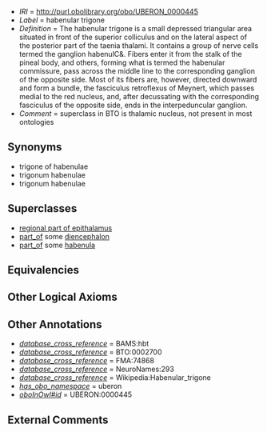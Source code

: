  * *IRI* = http://purl.obolibrary.org/obo/UBERON_0000445
 * *Label* = habenular trigone
 * *Definition* = The habenular trigone is a small depressed triangular area situated in front of the superior colliculus and on the lateral aspect of the posterior part of the taenia thalami. It contains a group of nerve cells termed the ganglion habenulC&. Fibers enter it from the stalk of the pineal body, and others, forming what is termed the habenular commissure, pass across the middle line to the corresponding ganglion of the opposite side. Most of its fibers are, however, directed downward and form a bundle, the fasciculus retroflexus of Meynert, which passes medial to the red nucleus, and, after decussating with the corresponding fasciculus of the opposite side, ends in the interpeduncular ganglion.
 * *Comment* = superclass in BTO is thalamic nucleus, not present in most ontologies

## Synonyms

 * trigone of habenulae
 * trigonum habenulae
 * trigonum habenulae

## Superclasses

 * [regional part of epithalamus](../../UBERON/57/UBERON_0002757.md)
 * [part_of](../../BFO/50/BFO_0000050.md) some [diencephalon](../../UBERON/94/UBERON_0001894.md)
 * [part_of](../../BFO/50/BFO_0000050.md) some [habenula](../../UBERON/04/UBERON_0001904.md)

## Equivalencies


## Other Logical Axioms


## Other Annotations

 * *[database_cross_reference](../../ef/oboInOwl#hasDbXref.md)* = BAMS:hbt
 * *[database_cross_reference](../../ef/oboInOwl#hasDbXref.md)* = BTO:0002700
 * *[database_cross_reference](../../ef/oboInOwl#hasDbXref.md)* = FMA:74868
 * *[database_cross_reference](../../ef/oboInOwl#hasDbXref.md)* = NeuroNames:293
 * *[database_cross_reference](../../ef/oboInOwl#hasDbXref.md)* = Wikipedia:Habenular_trigone
 * *[has_obo_namespace](../../ce/oboInOwl#hasOBONamespace.md)* = uberon
 * *[oboInOwl#id](../../id/oboInOwl#id.md)* = UBERON:0000445

## External Comments

